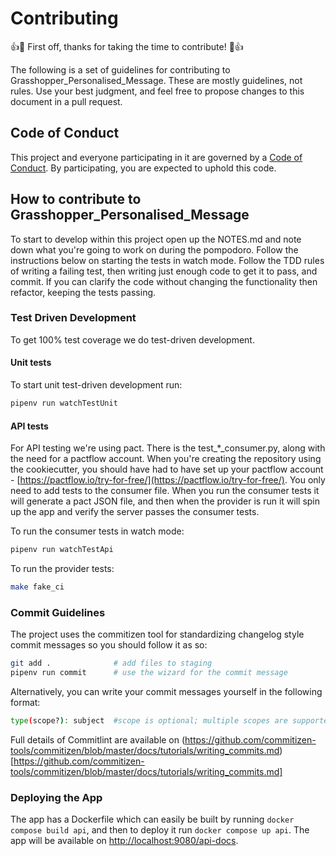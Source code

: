 # Contributing

:+1::tada: First off, thanks for taking the time to contribute! :tada::+1:

The following is a set of guidelines for contributing to Grasshopper_Personalised_Message.
These are mostly guidelines, not rules. Use your best judgment, and feel free to propose changes to this document in a pull request.

## Code of Conduct

This project and everyone participating in it are governed by a [Code of Conduct](./CODE_OF_CONDUCT.md). By participating, you are expected to uphold this code.

## How to contribute to Grasshopper_Personalised_Message

To start to develop within this project open up the NOTES.md and note down what you're going to work on during the pompodoro. Follow the instructions below on starting the tests in watch mode. Follow the TDD rules of writing a failing test, then writing just enough code to get it to pass, and commit. If you can clarify the code without changing the functionality then refactor, keeping the tests passing.

### Test Driven Development

To get 100% test coverage we do test-driven development.

#### Unit tests

To start unit test-driven development run:

```bash
pipenv run watchTestUnit
```

#### API tests

For API testing we're using pact. There is the test_\*_consumer.py, along with the need for a pactflow account. When you're creating the repository using the cookiecutter, you should have had to have set up your pactflow account - [https://pactflow.io/try-for-free/](https://pactflow.io/try-for-free/). You only need to add tests to the consumer file. When you run the consumer tests it will generate a pact JSON file, and then when the provider is run it will spin up the app and verify the server passes the consumer tests.

To run the consumer tests in watch mode:

```sh
pipenv run watchTestApi
```

To run the provider tests:

```sh
make fake_ci
```

### Commit Guidelines

The project uses the commitizen tool for standardizing changelog style commit
messages so you should follow it as so:

```bash
git add .              # add files to staging
pipenv run commit      # use the wizard for the commit message
```

Alternatively, you can write your commit messages yourself in the following format:

```sh
type(scope?): subject  #scope is optional; multiple scopes are supported (current delimiter options: "/", "\" and ",")
```

Full details of Commitlint are available on (https://github.com/commitizen-tools/commitizen/blob/master/docs/tutorials/writing_commits.md)[https://github.com/commitizen-tools/commitizen/blob/master/docs/tutorials/writing_commits.md]

### Deploying the App

The app has a Dockerfile which can easily be built by running `docker compose build api`, and then to deploy it run `docker compose up api`. The app will be available on [http://localhost:9080/api-docs](http://localhost:9080/api-docs).